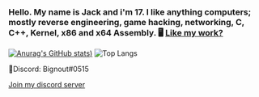 ### Hello. My name is Jack and i'm 17. I like anything computers; mostly reverse engineering, game hacking, networking, C, C++, Kernel, x86 and x64 Assembly. 🖥️ [Like my work?](https://paypal.me/FormulaCheats?country.x=GB&locale.x=en_GB)

[![Anurag's GitHub stats](https://github-readme-stats.vercel.app/api?username=jackbail4&show_icons=true&theme=github_dark))](https://github.com/anuraghazra/github-readme-stats)
![Top Langs](https://github-readme-stats.vercel.app/api/top-langs/?username=jackbail4&show_icons=true&theme=github_dark)

📧Discord: Bignout#0515

 [Join my discord server](https://discord.gg/dExJ9Sck7n)
